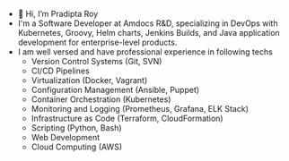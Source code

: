 - 👋 Hi, I’m Pradipta Roy
- I'm a Software Developer at Amdocs R&D, specializing in DevOps with Kubernetes, Groovy, Helm charts, Jenkins Builds, and Java application development for enterprise-level products.
- I am well versed and have professional experience in following techs
   - Version Control Systems (Git, SVN)
   - CI/CD Pipelines
   - Virtualization (Docker, Vagrant)
   - Configuration Management (Ansible, Puppet)
   - Container Orchestration (Kubernetes)
   - Monitoring and Logging (Prometheus, Grafana, ELK Stack)
   - Infrastructure as Code (Terraform, CloudFormation)
   - Scripting (Python, Bash)
   - Web Development
   - Cloud Computing (AWS)
     


<!---
pradipt-roy/pradipt-roy is a ✨ special ✨ repository because its `README.md` (this file) appears on your GitHub profile.
You can click the Preview link to take a look at your changes.
--->
